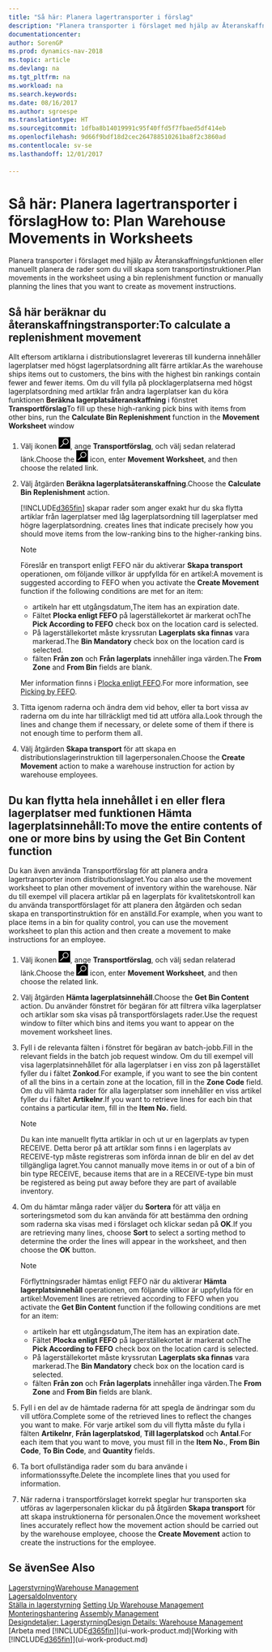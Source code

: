 ```yaml
---
title: "Så här: Planera lagertransporter i förslag"
description: "Planera transporter i förslaget med hjälp av Återanskaffningsfunktionen eller manuellt planera de rader som du vill skapa som transportinstruktioner."
documentationcenter: 
author: SorenGP
ms.prod: dynamics-nav-2018
ms.topic: article
ms.devlang: na
ms.tgt_pltfrm: na
ms.workload: na
ms.search.keywords: 
ms.date: 08/16/2017
ms.author: sgroespe
ms.translationtype: HT
ms.sourcegitcommit: 1dfba8b14019991c95f40ffd5f7fbaed5df414eb
ms.openlocfilehash: 9d66f9bdf18d2cec264788510261ba8f2c3860ad
ms.contentlocale: sv-se
ms.lasthandoff: 12/01/2017

---
```

# <a name="how-to-plan-warehouse-movements-in-worksheets"></a><span data-ttu-id="f22ff-103">Så här: Planera lagertransporter i förslag</span><span class="sxs-lookup"><span data-stu-id="f22ff-103">How to: Plan Warehouse Movements in Worksheets</span></span>
<span data-ttu-id="f22ff-104">Planera transporter i förslaget med hjälp av Återanskaffningsfunktionen eller manuellt planera de rader som du vill skapa som transportinstruktioner.</span><span class="sxs-lookup"><span data-stu-id="f22ff-104">Plan movements in the worksheet using a bin replenishment function or manually planning the lines that you want to create as movement instructions.</span></span>  

## <a name="to-calculate-a-replenishment-movement"></a><span data-ttu-id="f22ff-105">Så här beräknar du återanskaffningstransporter:</span><span class="sxs-lookup"><span data-stu-id="f22ff-105">To calculate a replenishment movement</span></span>  
<span data-ttu-id="f22ff-106">Allt eftersom artiklarna i distributionslagret levereras till kunderna innehåller lagerplatser med högst lagerplatsordning allt färre artiklar.</span><span class="sxs-lookup"><span data-stu-id="f22ff-106">As the warehouse ships items out to customers, the bins with the highest bin rankings contain fewer and fewer items.</span></span> <span data-ttu-id="f22ff-107">Om du vill fylla på plocklagerplatserna med högst lagerplatsordning med artiklar från andra lagerplatser kan du köra funktionen **Beräkna lagerplatsåteranskaffning** i fönstret **Transportförslag**</span><span class="sxs-lookup"><span data-stu-id="f22ff-107">To fill up these high-ranking pick bins with items from other bins, run the **Calculate Bin Replenishment** function in the **Movement Worksheet** window</span></span>

1.  <span data-ttu-id="f22ff-108">Välj ikonen ![Söka efter sida eller rapport](media/ui-search/search_small.png "ikonen Söka efter sida eller rapport"), ange **Transportförslag**, och välj sedan relaterad länk.</span><span class="sxs-lookup"><span data-stu-id="f22ff-108">Choose the ![Search for Page or Report](media/ui-search/search_small.png "Search for Page or Report icon") icon, enter **Movement Worksheet**, and then choose the related link.</span></span>  
2.  <span data-ttu-id="f22ff-109">Välj åtgärden **Beräkna lagerplatsåteranskaffning**.</span><span class="sxs-lookup"><span data-stu-id="f22ff-109">Choose the **Calculate Bin Replenishment** action.</span></span>  

    [!INCLUDE[d365fin](includes/d365fin_md.md)]<span data-ttu-id="f22ff-110"> skapar rader som anger exakt hur du ska flytta artiklar från lagerplatser med låg lagerplatsordning till lagerplatser med högre lagerplatsordning.</span><span class="sxs-lookup"><span data-stu-id="f22ff-110"> creates lines that indicate precisely how you should move items from the low-ranking bins to the higher-ranking bins.</span></span>  

    > [!NOTE]  
    >  <span data-ttu-id="f22ff-111">Föreslår en transport enligt FEFO när du aktiverar **Skapa transport** operationen, om följande villkor är uppfyllda för en artikel:</span><span class="sxs-lookup"><span data-stu-id="f22ff-111">A movement is suggested according to FEFO when you activate the **Create Movement** function if the following conditions are met for an item:</span></span>  
    >   
    >  -   <span data-ttu-id="f22ff-112">artikeln har ett utgångsdatum,</span><span class="sxs-lookup"><span data-stu-id="f22ff-112">The item has an expiration date.</span></span>  
    > -   <span data-ttu-id="f22ff-113">Fältet **Plocka enligt FEFO** på lagerställekortet är markerat och</span><span class="sxs-lookup"><span data-stu-id="f22ff-113">The **Pick According to FEFO** check box on the location card is selected.</span></span>  
    > -   <span data-ttu-id="f22ff-114">På lagerställekortet måste kryssrutan **Lagerplats ska finnas** vara markerad.</span><span class="sxs-lookup"><span data-stu-id="f22ff-114">The **Bin Mandatory** check box on the location card is selected.</span></span>  
    > -   <span data-ttu-id="f22ff-115">fälten **Från zon** och **Från lagerplats** innehåller inga värden.</span><span class="sxs-lookup"><span data-stu-id="f22ff-115">The **From Zone** and **From Bin** fields are blank.</span></span>  

    <span data-ttu-id="f22ff-116">Mer information finns i [Plocka enligt FEFO](warehouse-picking-by-fefo.md).</span><span class="sxs-lookup"><span data-stu-id="f22ff-116">For more information, see [Picking by FEFO](warehouse-picking-by-fefo.md).</span></span>  

3.  <span data-ttu-id="f22ff-117">Titta igenom raderna och ändra dem vid behov, eller ta bort vissa av raderna om du inte har tillräckligt med tid att utföra alla.</span><span class="sxs-lookup"><span data-stu-id="f22ff-117">Look through the lines and change them if necessary, or delete some of them if there is not enough time to perform them all.</span></span>  
4.  <span data-ttu-id="f22ff-118">Välj åtgärden **Skapa transport** för att skapa en distributionslagerinstruktion till lagerpersonalen.</span><span class="sxs-lookup"><span data-stu-id="f22ff-118">Choose the **Create Movement** action to make a warehouse instruction for action by warehouse employees.</span></span>  

## <a name="to-move-the-entire-contents-of-one-or-more-bins-by-using-the-get-bin-content-function"></a><span data-ttu-id="f22ff-119">Du kan flytta hela innehållet i en eller flera lagerplatser med funktionen Hämta lagerplatsinnehåll:</span><span class="sxs-lookup"><span data-stu-id="f22ff-119">To move the entire contents of one or more bins by using the Get Bin Content function</span></span>  
<span data-ttu-id="f22ff-120">Du kan även använda Transportförslag för att planera andra lagertransporter inom distributionslagret.</span><span class="sxs-lookup"><span data-stu-id="f22ff-120">You can also use the movement worksheet to plan other movement of inventory within the warehouse.</span></span> <span data-ttu-id="f22ff-121">När du till exempel vill placera artiklar på en lagerplats för kvalitetskontroll kan du använda transportförslaget för att planera den åtgärden och sedan skapa en transportinstruktion för en anställd.</span><span class="sxs-lookup"><span data-stu-id="f22ff-121">For example, when you want to place items in a bin for quality control, you can use the movement worksheet to plan this action and then create a movement to make instructions for an employee.</span></span>  

1.  <span data-ttu-id="f22ff-122">Välj ikonen ![Söka efter sida eller rapport](media/ui-search/search_small.png "ikonen Söka efter sida eller rapport"), ange **Transportförslag**, och välj sedan relaterad länk.</span><span class="sxs-lookup"><span data-stu-id="f22ff-122">Choose the ![Search for Page or Report](media/ui-search/search_small.png "Search for Page or Report icon") icon, enter **Movement Worksheet**, and then choose the related link.</span></span>  
2.  <span data-ttu-id="f22ff-123">Välj åtgärden **Hämta lagerplatsinnehåll**.</span><span class="sxs-lookup"><span data-stu-id="f22ff-123">Choose the **Get Bin Content** action.</span></span> <span data-ttu-id="f22ff-124">Du använder fönstret för begäran för att filtrera vilka lagerplatser och artiklar som ska visas på transportförslagets rader.</span><span class="sxs-lookup"><span data-stu-id="f22ff-124">Use the request window to filter which bins and items you want to appear on the movement worksheet lines.</span></span>  
3.  <span data-ttu-id="f22ff-125">Fyll i de relevanta fälten i fönstret för begäran av batch-jobb.</span><span class="sxs-lookup"><span data-stu-id="f22ff-125">Fill in the relevant fields in the batch job request window.</span></span> <span data-ttu-id="f22ff-126">Om du till exempel vill visa lagerplatsinnehållet för alla lagerplatser i en viss zon på lagerstället fyller du i fältet **Zonkod**.</span><span class="sxs-lookup"><span data-stu-id="f22ff-126">For example, if you want to see the bin content of all the bins in a certain zone at the location, fill in the **Zone Code** field.</span></span> <span data-ttu-id="f22ff-127">Om du vill hämta rader för alla lagerplatser som innehåller en viss artikel fyller du i fältet **Artikelnr**.</span><span class="sxs-lookup"><span data-stu-id="f22ff-127">If you want to retrieve lines for each bin that contains a particular item, fill in the **Item No.** field.</span></span>  

    > [!NOTE]  
    >  <span data-ttu-id="f22ff-128">Du kan inte manuellt flytta artiklar in och ut ur en lagerplats av typen RECEIVE. Detta beror på att artiklar som finns i en lagerplats av RECEIVE-typ måste registreras som införda innan de blir en del av det tillgängliga lagret.</span><span class="sxs-lookup"><span data-stu-id="f22ff-128">You cannot manually move items in or out of a bin of bin type RECEIVE, because items that are in a RECEIVE-type bin must be registered as being put away before they are part of available inventory.</span></span>  

4.  <span data-ttu-id="f22ff-129">Om du hämtar många rader väljer du **Sortera** för att välja en sorteringsmetod som du kan använda för att bestämma den ordning som raderna ska visas med i förslaget och klickar sedan på **OK**.</span><span class="sxs-lookup"><span data-stu-id="f22ff-129">If you are retrieving many lines, choose **Sort** to select a sorting method to determine the order the lines will appear in the worksheet, and then choose the **OK** button.</span></span>  

    > [!NOTE]  
    >  <span data-ttu-id="f22ff-130">Förflyttningsrader hämtas enligt FEFO när du aktiverar **Hämta lagerplatsinnehåll** operationen, om följande villkor är uppfyllda för en artikel:</span><span class="sxs-lookup"><span data-stu-id="f22ff-130">Movement lines are retrieved according to FEFO when you activate the **Get Bin Content** function if the following conditions are met for an item:</span></span>  
    >   
    >  -   <span data-ttu-id="f22ff-131">artikeln har ett utgångsdatum,</span><span class="sxs-lookup"><span data-stu-id="f22ff-131">The item has an expiration date.</span></span>  
    > -   <span data-ttu-id="f22ff-132">Fältet **Plocka enligt FEFO** på lagerställekortet är markerat och</span><span class="sxs-lookup"><span data-stu-id="f22ff-132">The **Pick According to FEFO** check box on the location card is selected.</span></span>  
    > -   <span data-ttu-id="f22ff-133">På lagerställekortet måste kryssrutan **Lagerplats ska finnas** vara markerad.</span><span class="sxs-lookup"><span data-stu-id="f22ff-133">The **Bin Mandatory** check box on the location card is selected.</span></span>  
    > -   <span data-ttu-id="f22ff-134">fälten **Från zon** och **Från lagerplats** innehåller inga värden.</span><span class="sxs-lookup"><span data-stu-id="f22ff-134">The **From Zone** and **From Bin** fields are blank.</span></span>  

5.  <span data-ttu-id="f22ff-135">Fyll i en del av de hämtade raderna för att spegla de ändringar som du vill utföra.</span><span class="sxs-lookup"><span data-stu-id="f22ff-135">Complete some of the retrieved lines to reflect the changes you want to make.</span></span> <span data-ttu-id="f22ff-136">För varje artikel som du vill flytta måste du fylla i fälten **Artikelnr**, **Från lagerplatskod**, **Till lagerplatskod** och **Antal**.</span><span class="sxs-lookup"><span data-stu-id="f22ff-136">For each item that you want to move, you must fill in the **Item No.**, **From Bin Code**, **To Bin Code**, and **Quantity** fields.</span></span>  
6.  <span data-ttu-id="f22ff-137">Ta bort ofullständiga rader som du bara använde i informationssyfte.</span><span class="sxs-lookup"><span data-stu-id="f22ff-137">Delete the incomplete lines that you used for information.</span></span>  
7.  <span data-ttu-id="f22ff-138">När raderna i transportförslaget korrekt speglar hur transporten ska utföras av lagerpersonalen klickar du på åtgärden **Skapa transport** för att skapa instruktionerna för personalen.</span><span class="sxs-lookup"><span data-stu-id="f22ff-138">Once the movement worksheet lines accurately reflect how the movement action should be carried out by the warehouse employee, choose the **Create Movement** action to create the instructions for the employee.</span></span>  

## <a name="see-also"></a><span data-ttu-id="f22ff-139">Se även</span><span class="sxs-lookup"><span data-stu-id="f22ff-139">See Also</span></span>  
[<span data-ttu-id="f22ff-140">Lagerstyrning</span><span class="sxs-lookup"><span data-stu-id="f22ff-140">Warehouse Management</span></span>](warehouse-manage-warehouse.md)  
[<span data-ttu-id="f22ff-141">Lagersaldo</span><span class="sxs-lookup"><span data-stu-id="f22ff-141">Inventory</span></span>](inventory-manage-inventory.md)  
<span data-ttu-id="f22ff-142">[Ställa in lagerstyrning](warehouse-setup-warehouse.md)   </span><span class="sxs-lookup"><span data-stu-id="f22ff-142">[Setting Up Warehouse Management](warehouse-setup-warehouse.md)   </span></span>  
<span data-ttu-id="f22ff-143">[Monteringshantering](assembly-assemble-items.md)  </span><span class="sxs-lookup"><span data-stu-id="f22ff-143">[Assembly Management](assembly-assemble-items.md)  </span></span>  
[<span data-ttu-id="f22ff-144">Designdetaljer: Lagerstyrning</span><span class="sxs-lookup"><span data-stu-id="f22ff-144">Design Details: Warehouse Management</span></span>](design-details-warehouse-management.md)  
<span data-ttu-id="f22ff-145">[Arbeta med [!INCLUDE[d365fin](includes/d365fin_md.md)]](ui-work-product.md)</span><span class="sxs-lookup"><span data-stu-id="f22ff-145">[Working with [!INCLUDE[d365fin](includes/d365fin_md.md)]](ui-work-product.md)</span></span>


